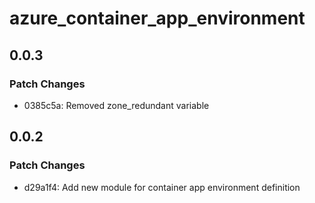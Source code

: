 # azure_container_app_environment

## 0.0.3

### Patch Changes

- 0385c5a: Removed zone_redundant variable

## 0.0.2

### Patch Changes

- d29a1f4: Add new module for container app environment definition
